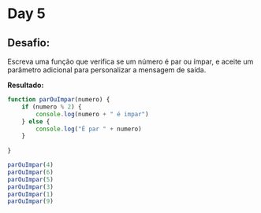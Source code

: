 # Day 5

## Desafio:
Escreva uma função que verifica se um número é par ou ímpar, e aceite um parâmetro adicional para personalizar a mensagem de saída.

**Resultado:**

```javascript
function parOuImpar(numero) {
    if (numero % 2) {
        console.log(numero + " é impar")
    } else {
        console.log("É par " + numero)
    }
    
}

parOuImpar(4)
parOuImpar(6)
parOuImpar(5)
parOuImpar(3)
parOuImpar(1)
parOuImpar(9)